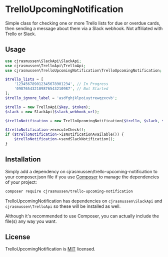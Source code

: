 # TrelloUpcomingNotification

Simple class for checking one or more Trello lists for due or overdue cards, then sending a message about them via a Slack webhook. Not affiliated with Trello or Slack.

## Usage

```php
use cjrasmussen\SlackApi\SlackApi;
use cjrasmussen\TrelloApi\TrelloApi;
use cjrasmussen\TrelloUpcomingNotification\TrelloUpcomingNotification;

$trello_lists = [
	'123456789012345678901234', // In Progress
	'098765432109876543210987', // Not Started
];
$trello_ignore_label = 'asdfghjklpoiuytrewqzxcvb';

$trello = new TrelloApi($key, $token);
$slack = new SlackApi($slack_webhook_url);

$trelloNotification = new TrelloUpcomingNotification($trello, $slack, $trello_lists, $trello_ignore_label);

$trelloNotification->executeCheck();
if ($trelloNotification->isNotificationAvailable()) {
	$trelloNotification->sendSlackNotification();
}
```

## Installation

Simply add a dependency on cjrasmussen/trello-upcoming-notification to your composer.json file if you use [Composer](https://getcomposer.org/) to manage the dependencies of your project:

```sh
composer require cjrasmussen/trello-upcoming-notification
```

TrelloUpcomingNotification has dependencies on `cjrasmussen\SlackApi` and `cjrasmussen\TrelloApi` so these will be installed as well.

Although it's recommended to use Composer, you can actually include the file(s) any way you want.

## License

TrelloUpcomingNotification is [MIT](http://opensource.org/licenses/MIT) licensed.